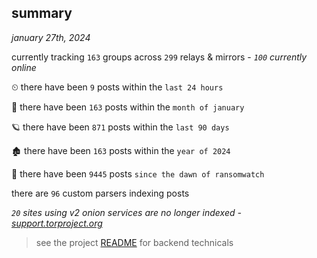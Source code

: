 
## summary
_january 27th, 2024_

currently tracking `163` groups across `299` relays & mirrors - _`100` currently online_

⏲ there have been `9` posts within the `last 24 hours`

🦈 there have been `163` posts within the `month of january`

🪐 there have been `871` posts within the `last 90 days`

🏚 there have been `163` posts within the `year of 2024`

🦕 there have been `9445` posts `since the dawn of ransomwatch`

there are `96` custom parsers indexing posts

_`20` sites using v2 onion services are no longer indexed - [support.torproject.org](https://support.torproject.org/onionservices/v2-deprecation/)_

> see the project [README](https://github.com/joshhighet/ransomwatch#ransomwatch--) for backend technicals
